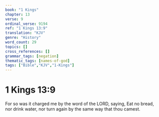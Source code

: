 ```yaml
---
book: "1 Kings"
chapter: 13
verse: 9
ordinal_verse: 9194
ref: "1 Kings 13:9"
translation: "KJV"
genre: "History"
word_count: 29
topics: []
cross_references: []
grammar_tags: [negation]
thematic_tags: [names-of-god]
tags: ["Bible","KJV","1-Kings"]
---
```


# 1 Kings 13:9

For so was it charged me by the word of the LORD, saying, Eat no bread, nor drink water, nor turn again by the same way that thou camest.
